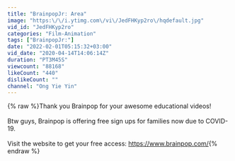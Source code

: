 ```yaml
---
title: "BrainpopJr: Area"
image: "https:\/\/i.ytimg.com\/vi\/JedFHKyp2ro\/hqdefault.jpg"
vid_id: "JedFHKyp2ro"
categories: "Film-Animation"
tags: ["BrainpopJr:"]
date: "2022-02-01T05:15:32+03:00"
vid_date: "2020-04-14T14:06:14Z"
duration: "PT3M45S"
viewcount: "88168"
likeCount: "440"
dislikeCount: ""
channel: "Ong Yie Yin"
---
```

{% raw %}Thank you Brainpop for your awesome educational videos!<br /><br />Btw guys, Brainpop is offering free sign ups for families now due to COVID-19. <br /><br />Visit the website to get your free access: <a rel="nofollow" target="blank" href="https://www.brainpop.com/">https://www.brainpop.com/</a>{% endraw %}
